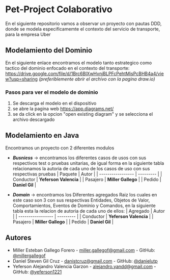 
# Pet-Project Colaborativo

En el siguiente repositorio vamos a observar un proyecto con pautas DDD, donde se modela especificamemte el contexto del servicio de transporte, para la empresa Uber
## Modelamiento del Dominio
En el siguiente enlace encontramos el modelo tanto estrategico como tactico del dominio enfocado en el contexto del transporte: https://drive.google.com/file/d/1Brc6BlXwHvnjBLPFcPehtMisPcBHB4a4/view?usp=sharing
*(preferiblemente abrir el archivo con la pagina draw.io)*

### Pasos para ver el modelo de dominio
1. Se descarga el modelo en el dispositivo
2. se abre la pagina web https://app.diagrams.net/
3. se da click en la opcion "open existing diagram" y se selecciona el archivo descargado


## Modelamiento en Java
Encontramos un proyecto con 2 diferentes modulos

- ***Busniess*** -> encontramos los diferentes casos de usos con sus respectivos test o pruebas unitarias, de igual forma en la siguiente tabla relacionamos la autoria de cada uno de los casos de uso con sus respectivas pruebas
    | Paquete           | Autor                                                                |
    | ----------------- | --------- |
    | Conductor | **Yeferson Valencia** |
    | Pasajero | **Miller Gallego** |
    | Pedido | **Daniel Gil** |


- ***Domain*** -> encontramos los Diferentes agregados Raiz los cuales en este caso son 3 con sus respectivas Entidades, Objetos de Valor, Comportamientos, Eventos de Dominio y Comandos, en la siguiente tabla esta la relacion de autoria de cada uno de ellos:
    | Agregado           | Autor                                                                |
    | ----------------- | --------- |
    | Conductor | **Yeferson Valencia** |
    | Pasajero | **Miller Gallego** |
    | Pedido | **Daniel Gil** |

## Autores

- Miller Esteban Gallego Forero - miller.gallegof@gmail.com - GitHub: [@millergallegof](https://github.com/millergallegof)
- Daniel Steven Gil Cruz - danistcruz@gmail.com - GitHub: [@danielutp](https://github.com/danielutp)
- Yeferson Alejandro Valencia Garzon - alejandro.yandd@gmail.com - GitHub: [@yeferson1221](https://github.com/yeferson1221)
